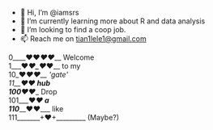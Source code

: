 - 👋 Hi, I’m @iamsrs
- 🌱 I’m currently learning more about R and data analysis
- 💞️ I’m looking to find a coop job.
- 📫 Reach me on tian1lele1@gmail.com


0____♥__♥_____♥__♥___ Welcome <br />
1___♥_____♥_♥_____♥__ to my <br />
10_♥_______♥______♥__ 'gate' <br />
11__♥______________♥__   hub <br />
100__♥___________♥___ Drop <br />
101___♥________♥_____ a <br />
110_____♥____♥_______ like <br />
111_______+♥+_________ (Maybe?) <br />


<!---
updated Jan 2021
--->
